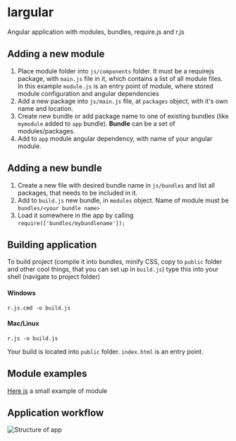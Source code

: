 largular
========

Angular application with modules, bundles, require.js and r.js

## Adding a new module

1. Place module folder into `js/components` folder. It must be a requirejs package, with `main.js` file in it, which contains a list of all module files. In this example `module.js` is an entry point of module, where stored module configuration and angular dependencies
2. Add a new package into `js/main.js` file, at `packages` object, with it's own name and location.
3. Create new bundle or add package name to one of existing bundles (like `mymodule` added to `app` bundle). **Bundle** can be a set of modules/packages.
4. Add to `app` module angular dependency, with name of your angular module.


## Adding a new bundle

1. Create a new file with desired bundle name in `js/bundles` and list all packages, that needs to be included in it.
2. Add to `build.js` new bundle, in `modules` object. Name of module must be `bundles/<your bundle name>`
3. Load it somewhere in the app by calling `require(['bundles/mybundlename']);`


## Building application

To build project (compile it into bundles, minify CSS, copy to `public` folder and other cool things, that you can set up in `build.js`) type this into your shell (navigate to project folder)

#### Windows
`r.js.cmd -o build.js`

#### Mac/Linux
`r.js -o build.js`

Your build is located into `public` folder. 
`index.html` is an entry point.

## Module examples

[Here is](https://github.com/traa/largular/tree/master/js/components/mymodule) a small example of module

## Application workflow

![Structure of app](http://funkyimg.com/i/KskZ.png)

